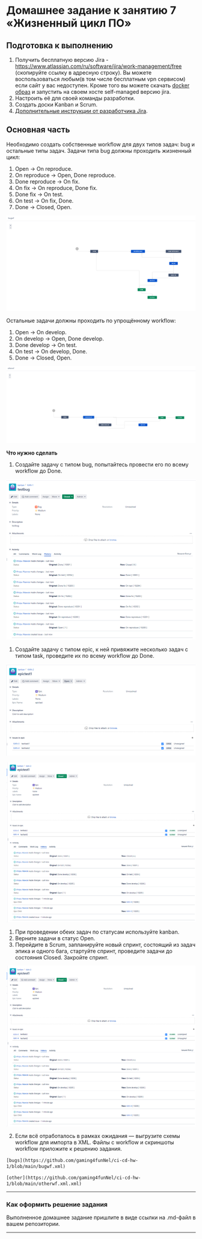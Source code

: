 # Домашнее задание к занятию 7 «Жизненный цикл ПО»

## Подготовка к выполнению

1. Получить бесплатную версию Jira - https://www.atlassian.com/ru/software/jira/work-management/free (скопируйте ссылку в адресную строку). Вы можете воспользоваться любым(в том числе бесплатным vpn сервисом) если сайт у вас недоступен. Кроме того вы можете скачать [docker образ](https://hub.docker.com/r/atlassian/jira-software/#) и запустить на своем хосте self-managed версию jira.
2. Настроить её для своей команды разработки.
3. Создать доски Kanban и Scrum.
4. [Дополнительные инструкции от разработчика Jira](https://support.atlassian.com/jira-cloud-administration/docs/import-and-export-issue-workflows/).

## Основная часть

Необходимо создать собственные workflow для двух типов задач: bug и остальные типы задач. Задачи типа bug должны проходить жизненный цикл:

1. Open -> On reproduce.
2. On reproduce -> Open, Done reproduce.
3. Done reproduce -> On fix.
4. On fix -> On reproduce, Done fix.
5. Done fix -> On test.
6. On test -> On fix, Done.
7. Done -> Closed, Open.

![CICD](https://github.com/gaming4funNel/ci-cd-hw-1/blob/main/img/1.png)

Остальные задачи должны проходить по упрощённому workflow:

1. Open -> On develop.
2. On develop -> Open, Done develop.
3. Done develop -> On test.
4. On test -> On develop, Done.
5. Done -> Closed, Open.

![CICD](https://github.com/gaming4funNel/ci-cd-hw-1/blob/main/img/2.png)

**Что нужно сделать**

1. Создайте задачу с типом bug, попытайтесь провести его по всему workflow до Done. 

![CICD](https://github.com/gaming4funNel/ci-cd-hw-1/blob/main/img/3.png)

1. Создайте задачу с типом epic, к ней привяжите несколько задач с типом task, проведите их по всему workflow до Done. 

![CICD](https://github.com/gaming4funNel/ci-cd-hw-1/blob/main/img/4.png)

![CICD](https://github.com/gaming4funNel/ci-cd-hw-1/blob/main/img/5.png)

1. При проведении обеих задач по статусам используйте kanban. 
1. Верните задачи в статус Open.
1. Перейдите в Scrum, запланируйте новый спринт, состоящий из задач эпика и одного бага, стартуйте спринт, проведите задачи до состояния Closed. Закройте спринт.

![CICD](https://github.com/gaming4funNel/ci-cd-hw-1/blob/main/img/5.png)

2. Если всё отработалось в рамках ожидания — выгрузите схемы workflow для импорта в XML. Файлы с workflow и скриншоты workflow приложите к решению задания.

```
[bugs](https://github.com/gaming4funNel/ci-cd-hw-1/blob/main/bugwf.xml) 
```
```
[other](https://github.com/gaming4funNel/ci-cd-hw-1/blob/main/otherwf.xml.xml) 
```
---

### Как оформить решение задания

Выполненное домашнее задание пришлите в виде ссылки на .md-файл в вашем репозитории.

---
